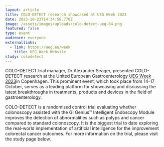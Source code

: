 ```yaml
---
layout: article
title: COLO-DETECT research showcased at UEG Week 2023
date: 2023-10-23T14:34:58.770Z
image: /assets/images/uploads/colo-detect-ueg-04.png
featured: false
type: event
audience: everyone
externallinks:
  - link: https://ueg.eu/week
    title: UEG Week Website
study: colodetect
---
```

C﻿OLO-DETECT trial manager, Dr Alexander Seager, presented COLO-DETECT research at the United European Gastroenterology [UEG Week 2023](https://ueg.eu/week)in Copenhagen. This prominent event, which took place from 14-17 October, serves as a leading platform for showcasing and discussing the latest breakthroughs in treatments, products and devices in the field of gastroenterology.

COLO-DETECT is a randomised control trial evaluating whether colonoscopy assisted with the GI Genius™ Intelligent Endoscopy Module improves the detection of abnormalities such as polyps and cancer compared to standard colonoscopy. It is the biggest trial to date exploring the real-world implementation of artificial intelligence for the improvement colorectal cancer outcomes. For more information on the trial, please visit the study page below.